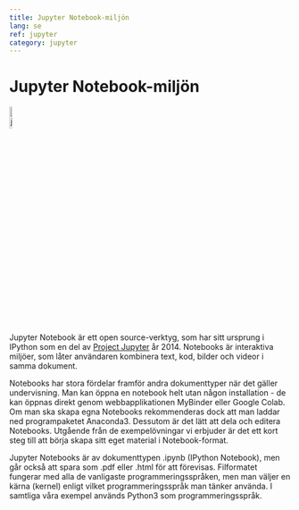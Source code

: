 ```yaml
---
title: Jupyter Notebook-miljön
lang: se
ref: jupyter
category: jupyter
---
```


# Jupyter Notebook-miljön

<img src="https://upload.wikimedia.org/wikipedia/commons/thumb/3/38/Jupyter_logo.svg/1200px-Jupyter_logo.svg.png" alt="jupyter" width="10%" class="center"/>

Jupyter Notebook är ett open source-verktyg, som har sitt ursprung i IPython som en del av
[Project Jupyter](https://jupyter.org/) år 2014. Notebooks är interaktiva miljöer,
som låter användaren kombinera text, kod, bilder och videor i samma dokument.

Notebooks har stora fördelar framför andra dokumenttyper när det gäller undervisning.
Man kan öppna en notebook helt utan någon installation - de kan öppnas direkt genom webbapplikationen MyBinder eller Google Colab.
Om man ska skapa egna Notebooks rekommenderas dock att man laddar ned programpaketet Anaconda3.
Dessutom är det lätt att dela och editera Notebooks. Utgående från de exempelövningar vi erbjuder är det ett kort steg till att
börja skapa sitt eget material i Notebook-format.

Jupyter Notebooks är av dokumenttypen .ipynb (IPython Notebook), men går också att spara som .pdf eller .html
för att förevisas. Filformatet fungerar med alla de vanligaste programmeringsspråken, men man väljer en
kärna (kernel) enligt vilket programmeringsspråk man tänker använda. I samtliga våra exempel används Python3 som programmeringsspråk.
